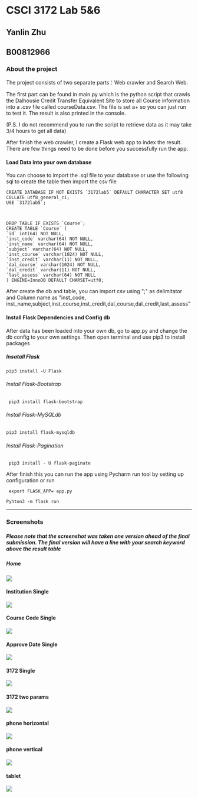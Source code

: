 # CSCI 3172 Lab 5&6
## Yanlin Zhu
## B00812966


### About the project 
 The project consists of two separate parts：Web crawler and Search Web.

 The first part can be found in main.py which is the python script that crawls the Dalhousie Credit Transfer Equivalent Site to store all Course information into a .csv file called courseData.csv. The file is set a+ so you can just run to test it. The result is also printed in the console.

 (P.S. I do not recommend you to run the script to retrieve data as it may take 3/4 hours to get all data)  

 After  finish the web crawler, I create a Flask web app to index the result. There are few things need to be done before you successfully run the app.

#### Load Data into your own database

   You can choose to import the .sql file to your database or use the following sql to create the table then import the csv file

   ```
   CREATE DATABASE IF NOT EXISTS `3172lab5` DEFAULT CHARACTER SET utf8 COLLATE utf8_general_ci;
USE `3172lab5`;



DROP TABLE IF EXISTS `Course`;
CREATE TABLE `Course` (
  `id` int(64) NOT NULL,
  `inst_code` varchar(64) NOT NULL,
  `inst_name` varchar(64) NOT NULL,
  `subject` varchar(64) NOT NULL,
  `inst_course` varchar(1024) NOT NULL,
  `inst_credit` varchar(11) NOT NULL,
  `dal_course` varchar(1024) NOT NULL,
  `dal_credit` varchar(11) NOT NULL,
  `last_assess` varchar(64) NOT NULL
) ENGINE=InnoDB DEFAULT CHARSET=utf8;
   ```
   After create the db and table, you can import csv using ";" as delimitator and Column name as "inst_code, inst_name,subject,inst_course,inst_credit,dal_course,dal_credit,last_assess" 


#### Install Flask Dependencies and Config db

After data has been loaded into your own db, go to app.py and change the db config to your own settings.
Then open terminal and use pip3 to install packages  
##### Insatall Flask
``` pip3 install -U Flask ```
###### Install Flask-Bootstrap
``` pip3 install flask-bootstrap``` 

###### Install Flask-MySQLdb
```pip3 install flask-mysqldb```
###### Install Flask-Pagination
``` pip3 install - U flask-paginate```

After finish this you can run the app using Pycharm run tool by setting up configuration or run

 ``` export FLASK_APP= app.py```

 ```Pyhton3 -m flask run```

***
### Screenshots

##### Please note that the screenshot was taken one version ahead of the final submission. The final version will have a line with your search keyword above the result table


##### Home

<img  src = "screenshots/home.png"  />

#### Institution Single

<img  src = "screenshots/result-inst.png"  />

#### Course Code Single

<img  src = "screenshots/search course code.png"  />

#### Approve Date Single

<img  src = "screenshots/approve.png"  />

#### 3172 Single

<img  src = "screenshots/3172 single.png"  />

#### 3172 two params

<img  src = "screenshots/two.png"  />


#### phone horizontal

<img  src = "screenshots/phone-hori.png"  />

#### phone vertical

<img  src = "screenshots/phone-ver.png"  />

#### tablet
<img  src = "screenshots/tablet.png" />